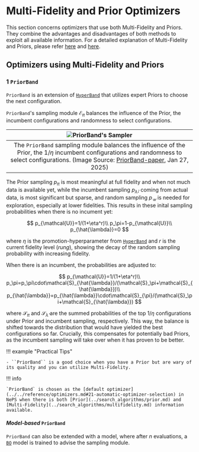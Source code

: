 # Multi-Fidelity and Prior Optimizers

This section concerns optimizers that use both Multi-Fidelity and Priors. They combine the advantages and disadvantages of both methods to exploit all available information.
For a detailed explanation of Multi-Fidelity and Priors, please refer [here](../../reference/search_algorithms/multifidelity.md) and [here](../../reference/search_algorithms/prior.md).

## Optimizers using Multi-Fidelity and Priors

### 1 `PriorBand`

`PriorBand` is an extension of [`HyperBand`](../../reference/search_algorithms/multifidelity.md#2-hyperband) that utilizes expert Priors to choose the next configuration.

``PriorBand``'s sampling module $\mathcal{E}_\pi$ balances the influence of the Prior, the incumbent configurations and randomness to select configurations.

|![PriorBand's Sampler](../../doc_images/optimizers/priorband_sampler.png)|
|:--:|
|The ``PriorBand`` sampling module balances the influence of the Prior, the $1/\eta$ incumbent configurations and randomness to select configurations. (Image Source: [PriorBand-paper](https://openreview.net/pdf?id=uoiwugtpCH), Jan 27, 2025)|

The Prior sampling $p_\pi$ is most meaningful at full fidelity and when not much data is available yet, while the incumbent sampling $p_{\hat{\lambda}}$, coming from actual data, is most significant but sparse, and random sampling $p_{\mathcal{U}}$ is needed for exploration, especially at lower fidelities. This results in these inital sampling probabilities when there is no incument yet:

$$
p_{\mathcal{U}}=1/(1+\eta^r)\\
p_\pi=1-p_{\mathcal{U}}\\
p_{\hat{\lambda}}=0
$$

where $\eta$ is the promotion-hyperparameter from [`HyperBand`](../../reference/search_algorithms/multifidelity.md#2-hyperband) and $r$ is the current fidelity level (_rung_), showing the decay of the random sampling probability with increasing fidelity.

When there is an incumbent, the probabilities are adjusted to:

$$
p_{\mathcal{U}}=1/(1+\eta^r)\\
p_\pi=p_\pi\cdot\mathcal{S}_{\hat{\lambda}}/(\mathcal{S}_\pi+\mathcal{S}_{\hat{\lambda}})\\
p_{\hat{\lambda}}=p_{\hat{\lambda}}\cdot\mathcal{S}_{\pi}/(\mathcal{S}_\pi+\mathcal{S}_{\hat{\lambda}})
$$

where $\mathcal{S}_\pi$ and $\mathcal{S}_{\hat{\lambda}}$ are the summed probabilities of the top $1/\eta$ configurations under Prior and incumbent sampling, respectively. This way, the balance is shifted towards the distribution that would have yielded the best configurations so far. Crucially, this compensates for potentially bad Priors, as the incumbent sampling will take over when it has proven to be better.

!!! example "Practical Tips"

    - ``PriorBand`` is a good choice when you have a Prior but are wary of its quality and you can utilize Multi-Fidelity.

!!! info

    `PriorBand` is chosen as the [default optimizer](../../reference/optimizers.md#21-automatic-optimizer-selection) in NePS when there is both [Prior](../search_algorithms/prior.md) and [Multi-Fidelity](../search_algorithms/multifidelity.md) information available.

#### _Model-based_ `PriorBand`

`PriorBand` can also be extended with a model, where after $n$ evaluations, a [`BO`](../search_algorithms/bayesian_optimization.md) model is trained to advise the sampling module.
